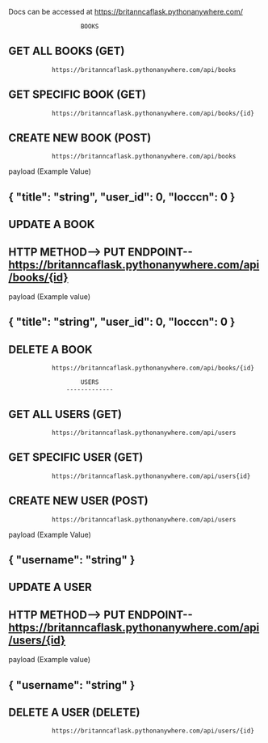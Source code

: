 Docs can be accessed at https://britanncaflask.pythonanywhere.com/

                        BOOKS
GET ALL BOOKS (GET)
--------------
                https://britanncaflask.pythonanywhere.com/api/books

GET SPECIFIC BOOK (GET)
------------------
                https://britanncaflask.pythonanywhere.com/api/books/{id}


CREATE NEW BOOK (POST)
---------------
                https://britanncaflask.pythonanywhere.com/api/books


payload (Example Value)

{
  "title": "string",
  "user_id": 0,
  "locccn": 0
}
----------------------

UPDATE A BOOK
-------------
HTTP METHOD--> PUT
ENDPOINT--
https://britanncaflask.pythonanywhere.com/api/books/{id}
---------------------------------------------------------

payload (Example value)

{
  "title": "string",
  "user_id": 0,
  "locccn": 0
}
--------------------

DELETE A BOOK
-------------
                https://britanncaflask.pythonanywhere.com/api/books/{id}

                        USERS
                    -------------
GET ALL USERS (GET)
--------------
                https://britanncaflask.pythonanywhere.com/api/users

GET SPECIFIC USER (GET)
-----------------
                https://britanncaflask.pythonanywhere.com/api/users{id}

CREATE NEW USER (POST)
---------------
                https://britanncaflask.pythonanywhere.com/api/users

payload (Example Value)

{
  "username": "string"
}
---------------------

UPDATE A USER
-------------
HTTP METHOD--> PUT
ENDPOINT--
https://britanncaflask.pythonanywhere.com/api/users/{id}
---------------------------------------------------------

payload (Example value)

{
  "username": "string"
}
----------------------

DELETE A USER (DELETE)
-------------
                https://britanncaflask.pythonanywhere.com/api/users/{id}
